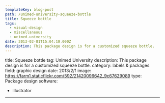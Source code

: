 ```yaml
---
templateKey: blog-post
path: /unimed-university-squeeze-bottle
title: Squeeze bottle
tags:
  - visual-design
  - miscellaneous
  - unimed-university
date: 2013-02-01T15:04:10.000Z
description: This package design is for a customized squeeze bottle.
---
```


title: Squeeze bottle
tag: Unimed University
description: This package design is for a customized squeeze bottle.
category: labels & packages
field: graphic design
date: 2013/2/1
image: https://farm1.staticflickr.com/592/21420096642_9c67629089
type: Package design
software:
- Illustrator
---
